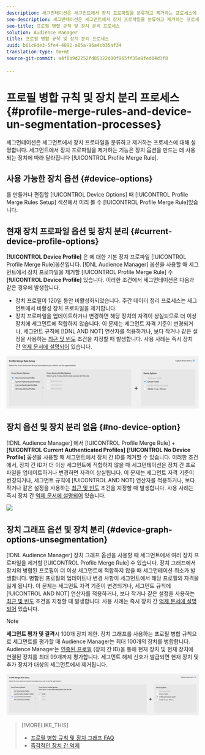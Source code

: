 ```yaml
---
description: 세그먼테이션은 세그먼트에서 장치 프로파일을 분류하고 제거하는 프로세스에 대해 설명합니다. 세그먼트에서 장치 프로파일을 제거하는 기능은 프로필 병합 규칙을 만드는 데 사용되는 장치 옵션에 따라 다릅니다.
seo-description: 세그먼테이션은 세그먼트에서 장치 프로파일을 분류하고 제거하는 프로세스에 대해 설명합니다. 세그먼트에서 장치 프로파일을 제거하는 기능은 프로필 병합 규칙을 만드는 데 사용되는 장치 옵션에 따라 다릅니다.
seo-title: 프로필 병합 규칙 및 장치 분리 프로세스
solution: Audience Manager
title: 프로필 병합 규칙 및 장치 분리 프로세스
uuid: b61c6de3-5fe4-4892-a05a-96a4cb35af34
translation-type: tm+mt
source-git-commit: a4f0b9d2252fd85322d00f965ff35a9fed04d3f8

---
```



# 프로필 병합 규칙 및 장치 분리 프로세스 {#profile-merge-rules-and-device-un-segmentation-processes}

세그먼테이션은 세그먼트에서 장치 프로파일을 분류하고 제거하는 프로세스에 대해 설명합니다. 세그먼트에서 장치 프로파일을 제거하는 기능은 장치 옵션을 만드는 데 사용되는 장치에 따라 달라집니다 [!UICONTROL Profile Merge Rule].

## 사용 가능한 장치 옵션 {#device-options}

를 만들거나 편집할 [!UICONTROL Device Options] 때 [!UICONTROL Profile Merge Rules Setup] 섹션에서 미리 볼 수 [!UICONTROL Profile Merge Rule]있습니다.

## 현재 장치 프로파일 옵션 및 장치 분리 {#current-device-profile-options}

**[!UICONTROL Device Profile]** 은 에 대한 기본 장치 프로파일 [!UICONTROL Profile Merge Rule]옵션입니다. [!DNL Audience Manager] 옵션을 사용할 때 세그먼트에서 장치 프로파일을 제거할 [!UICONTROL Profile Merge Rule] 수 **[!UICONTROL Device Profile]** 있습니다. 이러한 조건에서 세그먼테이션은 다음과 같은 경우에 발생합니다.

* 장치 프로필이 120일 동안 비활성화되었습니다. 주간 데이터 정리 프로세스는 세그먼트에서 비활성 장치 프로파일을 제거합니다.
* 장치 프로파일을 업데이트하거나 변경하면 해당 장치의 자격이 상실되므로 더 이상 장치에 세그먼트에 적합하지 않습니다. 이 문제는 세그먼트 자격 기준이 변경되거나, 세그먼트 규칙에 [!DNL AND NOT] 연산자를 적용하거나, 보다 작거나 같은 설정을 사용하는 [최근 및 빈도](../segments/recency-and-frequency.md) 조건을 지정할 때 발생합니다. 사용 사례는 즉시 장치 간 [억제 문서에 설명되어](instant-cross-device-suppression.md) 있습니다.

![장치 전용](assets/device-only.png)

## 장치 옵션 및 장치 분리 없음 {#no-device-option}

[!DNL Audience Manager] 에서 [!UICONTROL Profile Merge Rule] + **[!UICONTROL Current Authenticated Profiles]** **[!UICONTROL No Device Profile]** 옵션을 사용할 때 세그먼트에서 장치 간 ID를 제거할 수 있습니다. 이러한 조건에서, 장치 간 ID가 더 이상 세그먼트에 적합하지 않을 때 세그먼테이션은 장치 간 프로파일을 업데이트하거나 변경하면 자격이 상실됩니다. 이 문제는 세그먼트 자격 기준이 변경되거나, 세그먼트 규칙에 [!UICONTROL AND NOT] 연산자를 적용하거나, 보다 작거나 같은 설정을 사용하는 [최근 및 빈도](../segments/recency-and-frequency.md) 조건을 지정할 때 발생합니다. 사용 사례는 즉시 장치 간 [억제 문서에 설명되어](instant-cross-device-suppression.md) 있습니다.

![](../assets/current-no-device.png)

## 장치 그래프 옵션 및 장치 분리 {#device-graph-options-unsegmentation}

[!DNL Audience Manager] 장치 그래프 옵션을 사용할 때 세그먼트에서 여러 장치 프로파일을 제거할 [!UICONTROL Profile Merge Rule] 수 있습니다. 장치 그래프에서 장치의 병합된 프로필이 더 이상 세그먼트에 적합하지 않을 때 세그먼테이션 취소가 발생합니다. 병합된 프로필의 업데이트나 변경 사항이 세그먼트에서 해당 프로필의 자격을 잃게 됩니다. 이 문제는 세그먼트 자격 기준이 변경되거나, 세그먼트 규칙에 [!UICONTROL AND NOT] 연산자를 적용하거나, 보다 작거나 같은 설정을 사용하는 [최근 및 빈도](../segments/recency-and-frequency.md) 조건을 지정할 때 발생합니다. 사용 사례는 즉시 장치 간 [억제 문서에 설명되어](instant-cross-device-suppression.md) 있습니다.

>[!NOTE]
>
>**세그먼트 평가 및 결격**시 100개 장치 제한.
>장치 그래프를 사용하는 프로필 병합 규칙으로 세그먼트를 평가할 때 Audience Manager는 최대 100개의 장치를 병합합니다. Audience Manager는 [인증된 프로필](../../reference/visitor-authentication-states.md) (장치 간 ID)을 통해 현재 장치 및 현재 장치에 연결된 장치를 최대 99개까지 평가합니다. 세그먼트 해제 신호가 발급되면 현재 장치 및 추가 장치가 대상의 세그먼트에서 제거됩니다.

![](assets/last-device-graph.png)

>[!MORELIKE_THIS]
>
>* [프로필 병합 규칙 및 장치 그래프 FAQ](../../faq/faq-profile-merge.md)
>* [즉각적인 장치 간 억제](instant-cross-device-suppression.md)

